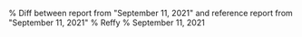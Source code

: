 % Diff between report from "September 11, 2021" and reference report from "September 11, 2021"
% Reffy
% September 11, 2021

